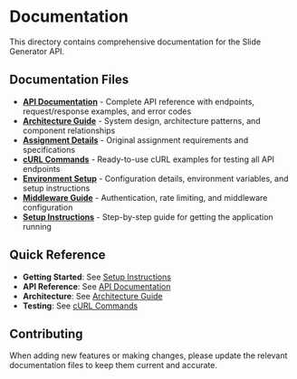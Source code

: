 # Documentation

This directory contains comprehensive documentation for the Slide Generator API.

## Documentation Files

- **[API Documentation](API_DOCUMENTATION.md)** - Complete API reference with endpoints, request/response examples, and error codes
- **[Architecture Guide](ARCHITECTURE.md)** - System design, architecture patterns, and component relationships
- **[Assignment Details](ASSIGNMENT.md)** - Original assignment requirements and specifications
- **[cURL Commands](CURL_COMMANDS.md)** - Ready-to-use cURL examples for testing all API endpoints
- **[Environment Setup](ENVIRONMENT_SETUP.md)** - Configuration details, environment variables, and setup instructions
- **[Middleware Guide](MIDDLEWARE_GUIDE.md)** - Authentication, rate limiting, and middleware configuration
- **[Setup Instructions](SETUP_INSTRUCTIONS.md)** - Step-by-step guide for getting the application running

## Quick Reference

- **Getting Started**: See [Setup Instructions](SETUP_INSTRUCTIONS.md)
- **API Reference**: See [API Documentation](API_DOCUMENTATION.md)
- **Architecture**: See [Architecture Guide](ARCHITECTURE.md)
- **Testing**: See [cURL Commands](CURL_COMMANDS.md)

## Contributing

When adding new features or making changes, please update the relevant documentation files to keep them current and accurate. 